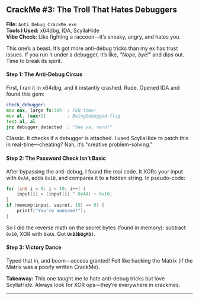 
## **CrackMe #3: The Troll That Hates Debuggers**  
**File:** `Anti_Debug_CrackMe.exe`  
**Tools I Used:** x64dbg, IDA, ScyllaHide  
**Vibe Check:** Like fighting a raccoon—it’s sneaky, angry, and hates you.  

This one’s a beast. It’s got more anti-debug tricks than my ex has trust issues. If you run it under a debugger, it’s like, *"Nope, bye!"* and dips out. Time to break its spirit.  

#### **Step 1: The Anti-Debug Circus**  
First, I ran it in x64dbg, and it instantly crashed. Rude. Opened IDA and found this gem:  
```asm  
check_debugger:  
mov eax, large fs:30h  ; PEB time!  
mov al, [eax+2]        ; BeingDebugged flag  
test al, al  
jnz debugger_detected  ; "See ya, nerd!"  
```  
Classic. It checks if a debugger is attached. I used ScyllaHide to patch this in real-time—cheating? Nah, it’s "creative problem-solving."  

#### **Step 2: The Password Check Isn’t Basic**  
After bypassing the anti-debug, I found the real code. It XORs your input with `0xAA`, adds `0x10`, and compares it to a hidden string. In pseudo-code:  
```c  
for (int i = 0; i < 10; i++) {  
    input[i] = (input[i] ^ 0xAA) + 0x10;  
}  
if (memcmp(input, secret, 10) == 0) {  
    printf("You're awesome!");  
}  
```  
So I did the reverse math on the secret bytes (found in memory): subtract `0x10`, XOR with `0xAA`. Got **`UnD3bUgM3!`**.  

#### **Step 3: Victory Dance**  
Typed that in, and boom—access granted! Felt like hacking the Matrix (if the Matrix was a poorly written CrackMe).  

**Takeaway:** This one taught me to hate anti-debug tricks but love ScyllaHide. Always look for XOR ops—they’re everywhere in crackmes.  

---
